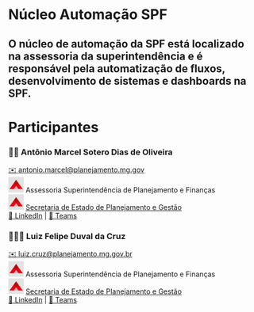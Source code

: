 # Núcleo Automação SPF

## O núcleo de automação da SPF está localizado na assessoria da superintendência e é responsável pela automatização de fluxos, desenvolvimento de sistemas e dashboards na SPF.


# Participantes

### 🧑🏻 Antônio Marcel Sotero Dias de Oliveira  
[✉️ antonio.marcel@planejamento.mg.gov](mailto:antonio.marcel@planejamento.mg.gov)  
![gov](image.png) Assessoria Superintendência de Planejamento e Finanças  
![gov](image.png) [ Secretaria de Estado de Planejamento e Gestão](https://www.mg.gov.br/planejamento/pagina/seplag/institucional)  
[🔗 LinkedIn](https://www.linkedin.com/in/antoniomarcel/) | [💬 Teams](https://teams.microsoft.com/l/chat/0/0?users=antonio.marcel@planejamento.mg.gov.br)  

### 👨🏿‍🦱 Luiz Felipe Duval da Cruz  
[✉️ luiz.cruz@planejamento.mg.gov.br](mailto:luiz.cruz@planejamento.mg.gov.br)  
![gov](image.png) Assessoria Superintendência de Planejamento e Finanças  
![gov](image.png) [Secretaria de Estado de Planejamento e Gestão](https://www.mg.gov.br/planejamento/pagina/seplag/institucional)  
[🔗 LinkedIn](https://www.linkedin.com/in/luizfelipecruz/) | [💬 Teams](https://teams.microsoft.com/l/chat/0/0?users=luiz.cruz@planejamento.mg.gov.br) 
